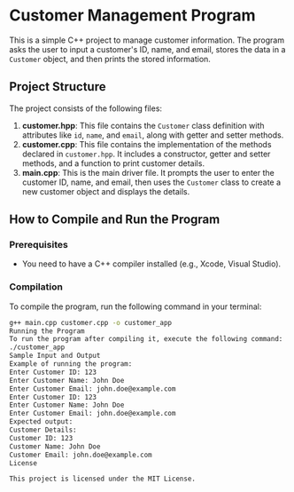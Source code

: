 # Customer Management Program

This is a simple C++ project to manage customer information. The program asks the user to input a customer's ID, name, and email, stores the data in a `Customer` object, and then prints the stored information.

## Project Structure

The project consists of the following files:

1. **customer.hpp**: This file contains the `Customer` class definition with attributes like `id`, `name`, and `email`, along with getter and setter methods.
2. **customer.cpp**: This file contains the implementation of the methods declared in `customer.hpp`. It includes a constructor, getter and setter methods, and a function to print customer details.
3. **main.cpp**: This is the main driver file. It prompts the user to enter the customer ID, name, and email, then uses the `Customer` class to create a new customer object and displays the details.

## How to Compile and Run the Program

### Prerequisites

- You need to have a C++ compiler installed (e.g., Xcode, Visual Studio).

### Compilation

To compile the program, run the following command in your terminal:

```bash
g++ main.cpp customer.cpp -o customer_app
Running the Program
To run the program after compiling it, execute the following command:
./customer_app
Sample Input and Output
Example of running the program:
Enter Customer ID: 123
Enter Customer Name: John Doe
Enter Customer Email: john.doe@example.com
Enter Customer ID: 123
Enter Customer Name: John Doe
Enter Customer Email: john.doe@example.com
Expected output:
Customer Details:
Customer ID: 123
Customer Name: John Doe
Customer Email: john.doe@example.com
License

This project is licensed under the MIT License.
